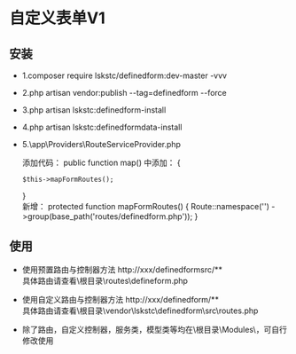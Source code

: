 # 自定义表单V1
## 安装
- 1.composer require lskstc/definedform:dev-master -vvv
- 2.php artisan vendor:publish --tag=definedform --force
- 3.php artisan lskstc:definedform-install
- 4.php artisan lskstc:definedformdata-install
- 5.\app\Providers\RouteServiceProvider.php  

  添加代码：
  public function map() 中添加：
  {
  
      $this->mapFormRoutes();
  
  }  
  新增：
  protected function mapFormRoutes()
  {
      Route::namespace('')
          ->group(base_path('routes/definedform.php'));
  }
## 使用
- 使用预置路由与控制器方法
http://xxx/definedformsrc/**   
具体路由请查看\根目录\routes\defineform.php

- 使用自定义路由与控制器方法
http://xxx/definedform/**  
具体路由请查看\根目录\vendor\lskstc\definedform\src\routes.php

- 除了路由，自定义控制器，服务类，模型类等均在\根目录\Modules\，可自行修改使用
